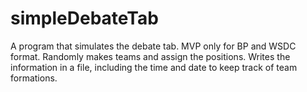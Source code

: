 # simpleDebateTab
A program that simulates the debate tab. MVP only for BP and WSDC format. Randomly makes
teams and assign the positions. Writes the information in a file, including the time and date to keep track of team formations. 


